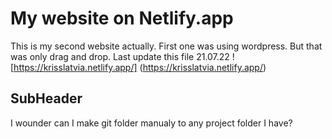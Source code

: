 # My website on Netlify.app

This is my second website actually. First one was using wordpress.
But that was only drag and drop.
Last update this file 21.07.22 !
[https://krisslatvia.netlify.app/] (https://krisslatvia.netlify.app/)

## SubHeader

I wounder can I make git folder manualy to
any project folder I have?  
